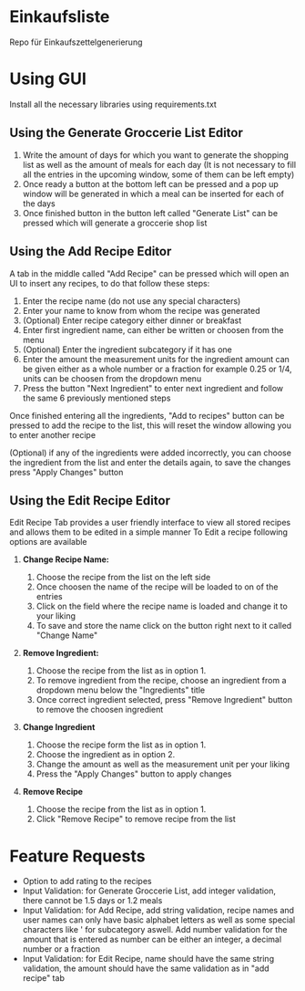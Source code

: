 # Einkaufsliste
Repo für Einkaufszettelgenerierung 

# Using GUI
Install all the necessary libraries using requirements.txt

## Using the Generate Groccerie List Editor
1. Write the amount of days for which you want to generate the shopping list as well as the amount of meals for each day (It is not necessary to fill all the entries in the upcoming window, some of them can be left empty)
2. Once ready a button at the bottom left can be pressed and a pop up window will be generated in which a meal can be inserted for each of the days
3. Once finished button in the button left called "Generate List" can be pressed which will generate a groccerie shop list 

## Using the Add Recipe Editor 
A tab in the middle called "Add Recipe" can be pressed which will open an UI to insert any recipes, to do that follow these steps: 
   1. Enter the recipe name (do not use any special characters)
   2. Enter your name to know from whom the recipe was generated 
   3. (Optional) Enter recipe category either dinner or breakfast
   4. Enter first ingredient name, can either be written or choosen from the menu 
   5. (Optional) Enter the ingredient subcategory if it has one 
   6.  Enter the amount the measurement units for the ingredient amount can be given either as a whole number or a fraction for example 0.25 or 1/4, units can be choosen from the dropdown menu 
   7.  Press the button "Next Ingredient" to enter next ingredient and follow the same 6 previously mentioned steps

Once finished entering all the ingredients, "Add to recipes" button can be pressed to add the recipe to the list, this will reset the window allowing you to enter another recipe 

(Optional) if any of the ingredients were added incorrectly, you can choose the ingredient from the list and enter the details again, to save the changes press "Apply Changes" button

## Using the Edit Recipe Editor 
Edit Recipe Tab provides a user friendly interface to view all stored recipes and allows them to be edited in a simple manner 
To Edit a recipe following options are available
1. **Change Recipe Name:**
   1. Choose the recipe from the list on the left side 
   2. Once choosen the name of the recipe will be loaded to on of the entries
   3. Click on the field where the recipe name is loaded and change it to your liking 
   4. To save and store the name click on the button right next to it called "Change Name"

2. **Remove Ingredient:** 
   1. Choose the recipe from the list as in option 1.
   2. To remove ingredient from the recipe, choose an ingredient from a dropdown menu below the "Ingredients" title 
   3. Once correct ingredient selected, press "Remove Ingredient" button to remove the choosen ingredient 

3. **Change Ingredient** 
   1. Choose the recipe form the list as in option 1.
   2. Choose the ingredient as in option 2. 
   3. Change the amount as well as the measurement unit per your liking 
   4. Press the "Apply Changes" button to apply changes  

4. **Remove Recipe**
   1. Choose the recipe from the list as in option 1.
   2. Click "Remove Recipe" to remove recipe from the list


# Feature Requests 


- Option to add rating to the recipes 
- Input Validation: for Generate Groccerie List, add integer validation, there cannot be 1.5 days or 1.2 meals
- Input Validation: for Add Recipe, add string validation, recipe names and user names can only have basic alphabet letters as well as some special characters like '
for subcategory aswell. Add number validation for the amount that is entered as number can be either an integer, a decimal number or a fraction 
- Input Validation: for Edit Recipe, name should have the same string validation, the amount should have the same validation as in "add recipe" tab